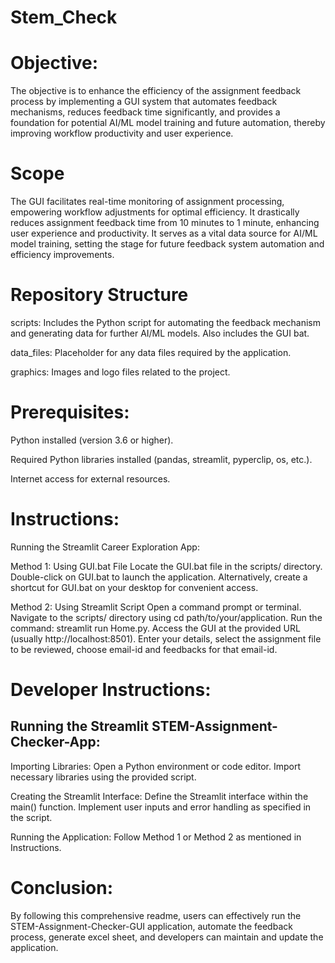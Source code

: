 # Stem_Check

# Objective:
The objective is to enhance the efficiency of the assignment feedback process by implementing a GUI system that automates feedback mechanisms, reduces feedback time significantly, and provides a foundation for potential AI/ML model training and future automation, thereby improving workflow productivity and user experience.

# Scope
The GUI facilitates real-time monitoring of assignment processing, empowering workflow adjustments for optimal efficiency. It drastically reduces assignment feedback time from 10 minutes to 1 minute, enhancing user experience and productivity. It serves as a vital data source for AI/ML model training, setting the stage for future feedback system automation and efficiency improvements.

# Repository Structure
scripts: Includes the Python script for automating the feedback mechanism and generating data for further AI/ML models. Also includes the GUI bat.

data_files: Placeholder for any data files required by the application.

graphics: Images and logo files related to the project.

# Prerequisites:

Python installed (version 3.6 or higher).

Required Python libraries installed (pandas, streamlit, pyperclip, os, etc.).

Internet access for external resources.


# Instructions:
Running the Streamlit Career Exploration App:

Method 1: Using GUI.bat File
Locate the GUI.bat file in the scripts/ directory.
Double-click on GUI.bat to launch the application.
Alternatively, create a shortcut for GUI.bat on your desktop for convenient access.

Method 2: Using Streamlit Script
Open a command prompt or terminal.
Navigate to the scripts/ directory using cd path/to/your/application.
Run the command: streamlit run Home.py.
Access the GUI at the provided URL (usually http://localhost:8501).
Enter your details, select the assignment file to be reviewed, choose email-id and feedbacks for that email-id.

# Developer Instructions:

## Running the Streamlit STEM-Assignment-Checker-App:

Importing Libraries:
Open a Python environment or code editor.
Import necessary libraries using the provided script.

Creating the Streamlit Interface:
Define the Streamlit interface within the main() function.
Implement user inputs and error handling as specified in the script.

Running the Application:
Follow Method 1 or Method 2 as mentioned in Instructions.

# Conclusion:
By following this comprehensive readme, users can effectively run the STEM-Assignment-Checker-GUI application, automate the feedback process, generate excel sheet, and developers can maintain and update the application.

